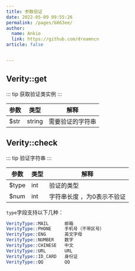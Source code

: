 ```yaml
---
title: 参数验证
date: 2022-05-09 09:55:26
permalink: /pages/b863ee/
author: 
  name: Ankio
  link: https://github.com/dreamncn
article: false


---
```


## Verity::get

::: tip 获取验证类实例
:::

| 参数   | 类型  | 解释                                                         |
| ------ | ----- | ------------------------------------------------------------ |
| $str   | string | 需要验证的字符串                                           |





## Verity::check

::: tip 验证字符串
:::

| 参数   | 类型  | 解释                                                         |
| ------ | ----- | ------------------------------------------------------------ |
| $type    | int | 验证的类型                                            |
| $num    | int | 字符串长度 ，为0表示不验证                                            |

`type`字段支持以下几种：

```s
VerityType::MAIL      邮箱
VerityType::PHONE     手机号（不带区号）
VerityType::ENG       英文字母
VerityType::NUMBER    数字
VerityType::CHINESE   中文
VerityType::URL       URL
VerityType::ID_CARD   身份证
VerityType::QQ        QQ
```